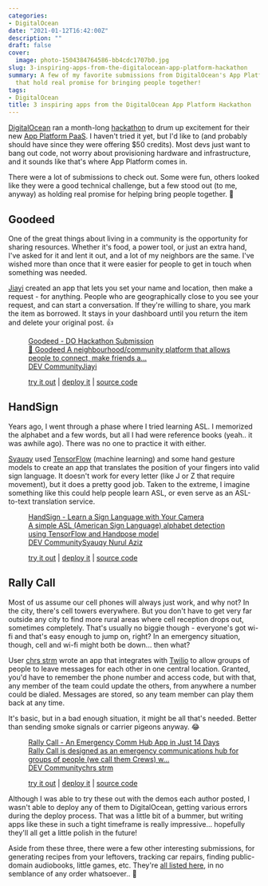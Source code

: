 ```yaml
---
categories:
- DigitalOcean
date: "2021-01-12T16:42:00Z"
description: ""
draft: false
cover:
  image: photo-1504384764586-bb4cdc1707b0.jpg
slug: 3-inspiring-apps-from-the-digitalocean-app-platform-hackathon
summary: A few of my favorite submissions from DigitalOcean's App Platform hackathon,
  that hold real promise for bringing people together!
tags:
- DigitalOcean
title: 3 inspiring apps from the DigitalOcean App Platform Hackathon
---
```



<p><a href="https://m.do.co/c/448f25462030">DigitalOcean</a> ran a month-long <a href="https://dev.to/devteam/announcing-the-digitalocean-app-platform-hackathon-on-dev-2i1k">hackathon</a> to drum up excitement for their new <a href="https://www.digitalocean.com/docs/app-platform/">App Platform PaaS</a>. I haven't tried it yet, but I'd like to (and probably should have since they were offering $50 credits). Most devs just want to bang out code, not worry about provisioning hardware and infrastructure, and it sounds like that's where App Platform comes in.</p><p>There were a lot of submissions to check out. Some were fun, others looked like they were a good technical challenge, but a few stood out (to me, anyway) as holding real promise for helping bring people together. 🤝</p><h2 id="goodeed">Goodeed</h2><p>One of the great things about living in a community is the opportunity for sharing resources. Whether it's food, a power tool, or just an extra hand, I've asked for it and lent it out, and a lot of my neighbors are the same. I've wished more than once that it were easier for people to get in touch when something was needed. </p><p><a href="https://dev.to/chewypao">Jiayi</a> created an app that lets you set your name and location, then make a request - for anything. People who are geographically close to you see your request, and can start a conversation. If they're willing to share, you mark the item as borrowed. It stays in your dashboard until you return the item and delete your original post. 👍</p><figure class="kg-card kg-bookmark-card kg-card-hascaption"><a class="kg-bookmark-container" href="https://dev.to/chewypao/do-hackathon-submission-goodeed-app-53c7"><div class="kg-bookmark-content"><div class="kg-bookmark-title">Goodeed - DO Hackathon Submission</div><div class="kg-bookmark-description">🤝 Goodeed A neighbourhood/community platform that allows people to connect, make friends a...</div><div class="kg-bookmark-metadata"><img class="kg-bookmark-icon" src="https://res.cloudinary.com/practicaldev/image/fetch/s--t7tVouP9--/c_limit,f_png,fl_progressive,q_80,w_192/https://practicaldev-herokuapp-com.freetls.fastly.net/assets/devlogo-pwa-512.png" alt=""><span class="kg-bookmark-author">DEV Community</span><span class="kg-bookmark-publisher">Jiayi</span></div></div><div class="kg-bookmark-thumbnail"><img src="https://res.cloudinary.com/practicaldev/image/fetch/s--w4aAGhHs--/c_imagga_scale,f_auto,fl_progressive,h_500,q_auto,w_1000/https://dev-to-uploads.s3.amazonaws.com/i/bx4s6d7vub2wmp13q4fv.png" alt="" onerror="this.style.display = 'none'"></div></a><figcaption><p><a href="https://goodeed-app-ugrpa.ondigitalocean.app/"><span style="white-space: pre-wrap;">try it out</span></a><span style="white-space: pre-wrap;"> | </span><a href="https://cloud.digitalocean.com/apps/new?repo=https://github.com/annacjy/goodeed-app/tree/main"><span style="white-space: pre-wrap;">deploy it</span></a><span style="white-space: pre-wrap;"> | </span><a href="https://github.com/annacjy/goodeed-app"><span style="white-space: pre-wrap;">source code</span></a></p></figcaption></figure><h2 id="handsign">HandSign</h2><p>Years ago, I went through a phase where I tried learning ASL. I memorized the alphabet and a few words, but all I had were reference books (yeah.. it was awhile ago). There was no one to practice it with either.</p><p><a href="https://twitter.com/syauqy">Syauqy</a> used <a href="https://www.tensorflow.org/">TensorFlow</a> (machine learning) and some hand gesture models to create an app that translates the position of your fingers into valid sign language. It doesn't work for every letter (like J or Z that require movement), but it does a pretty good job. Taken to the extreme, I imagine something like this could help people learn ASL, or even serve as an ASL-to-text translation service.</p><figure class="kg-card kg-bookmark-card kg-card-hascaption"><a class="kg-bookmark-container" href="https://dev.to/syauqy/handsign-learn-a-sign-language-with-your-camera-2n5"><div class="kg-bookmark-content"><div class="kg-bookmark-title">HandSign - Learn a Sign Language with Your Camera</div><div class="kg-bookmark-description">A simple ASL (American Sign Language) alphabet detection using TensorFlow and Handpose model</div><div class="kg-bookmark-metadata"><img class="kg-bookmark-icon" src="https://res.cloudinary.com/practicaldev/image/fetch/s--t7tVouP9--/c_limit,f_png,fl_progressive,q_80,w_192/https://practicaldev-herokuapp-com.freetls.fastly.net/assets/devlogo-pwa-512.png" alt=""><span class="kg-bookmark-author">DEV Community</span><span class="kg-bookmark-publisher">Syauqy Nurul Aziz</span></div></div><div class="kg-bookmark-thumbnail"><img src="https://dev.to/social_previews/article/567757.png" alt="" onerror="this.style.display = 'none'"></div></a><figcaption><p><a href="https://handsign-m4qq6.ondigitalocean.app/"><span style="white-space: pre-wrap;">try it out</span></a><span style="white-space: pre-wrap;"> | </span><a href="https://cloud.digitalocean.com/apps/new?repo=https://github.com/syauqy/handsign-tensorflow-gatsby/tree/master"><span style="white-space: pre-wrap;">deploy it</span></a><span style="white-space: pre-wrap;"> | </span><a href="https://github.com/syauqy/handsign-tensorflow-gatsby"><span style="white-space: pre-wrap;">source code</span></a></p></figcaption></figure><h2 id="rally-call">Rally Call</h2><p>Most of us assume our cell phones will always just work, and why not? In the city, there's cell towers everywhere. But you don't have to get very far outside any city to find more rural areas where cell reception drops out, sometimes completely. That's usually no biggie though - everyone's got wi-fi and that's easy enough to jump on, right? In an emergency situation, though, cell and wi-fi might both be down... then what?</p><p>User <a href="https://dev.to/chrsstrm">chrs strm</a> wrote an app that integrates with <a href="https://www.twilio.com/docs/voice/twiml">Twilio</a> to allow groups of people to leave messages for each other in one central location. Granted, you'd have to remember the phone number and access code, but with that, any member of the team could update the others, from anywhere a number could be dialed. Messages are stored, so any team member can play them back at any time.</p><p>It's basic, but in a bad enough situation, it might be all that's needed. Better than sending smoke signals or carrier pigeons anyway. 😂</p><figure class="kg-card kg-bookmark-card kg-card-hascaption"><a class="kg-bookmark-container" href="https://dev.to/chrsstrm/rally-call-an-emergency-comm-hub-app-in-just-14-days-4kli"><div class="kg-bookmark-content"><div class="kg-bookmark-title">Rally Call - An Emergency Comm Hub App in Just 14 Days</div><div class="kg-bookmark-description">Rally Call is designed as an emergency communications hub for groups of people (we call them Crews) w...</div><div class="kg-bookmark-metadata"><img class="kg-bookmark-icon" src="https://res.cloudinary.com/practicaldev/image/fetch/s--t7tVouP9--/c_limit,f_png,fl_progressive,q_80,w_192/https://practicaldev-herokuapp-com.freetls.fastly.net/assets/devlogo-pwa-512.png" alt=""><span class="kg-bookmark-author">DEV Community</span><span class="kg-bookmark-publisher">chrs strm</span></div></div><div class="kg-bookmark-thumbnail"><img src="https://dev.to/social_previews/article/568364.png" alt="" onerror="this.style.display = 'none'"></div></a><figcaption><p><a href="https://rallycall-lf9t4.ondigitalocean.app/ "><span style="white-space: pre-wrap;">try it out</span></a><span style="white-space: pre-wrap;"> | </span><a href="https://cloud.digitalocean.com/apps/new?repo=https://github.com/chrsstrm/rallycall/tree/main"><span style="white-space: pre-wrap;">deploy it</span></a><span style="white-space: pre-wrap;"> | </span><a href="https://github.com/chrsstrm/rallycall"><span style="white-space: pre-wrap;">source code</span></a></p></figcaption></figure><p>Although I was able to try these out with the demos each author posted, I wasn't able to deploy any of them to DigitalOcean, getting various errors during the deploy process. That was a little bit of a bummer, but writing apps like these in such a tight timeframe is really impressive... hopefully they'll all get a little polish in the future!</p><p>Aside from these three, there were a few other interesting submissions, for generating recipes from your leftovers, tracking car repairs, finding public-domain audiobooks, little games, etc. They're <a href="https://dev.to/t/dohackathon">all listed here</a>, in no semblance of any order whatsoever.. 😬</p>
